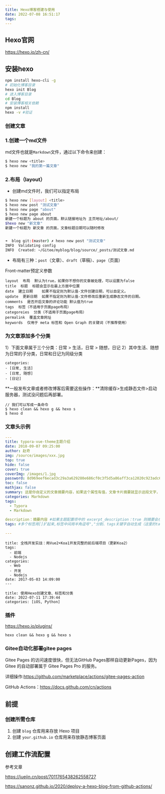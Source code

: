 ```yaml
---
title: Hexo博客搭建与使用
date: 2022-07-08 16:51:17
tags:
---
```




## Hexo官网

https://hexo.io/zh-cn/



## 安装hexo

```sh
npm install hexo-cli -g
# 初始化博客目录
hexo init Blog
# 进入博客目录
cd Blog
# 安装博客相关依赖
npm install
hexo -v #验证
```



### 创建文章

### 1.创建一个md文件

md文件也就是`Markdown`文件，通过以下命令来创建：

```sh
$ hexo new <title>
$ hexo new "我的第一篇文章"
```

### 2.布局（layout）

- 创建md文件时，我们可以指定布局

```sh
$ hexo new [layout] <title>
$ hexo new post "测试文章"
$ hexo new page "about" 
$ hexo new page about
新建一个标题为 about 的页面，默认链接地址为 主页地址/about/
$hexo new "新文章"
新建一个标题为 新文章 的页面，文章标题日期可以随时修改


➜  blog git:(master) ✗ hexo new post "测试文章"
INFO  Validating config
INFO  Created: ~/Gitee/myblog/blog/source/_posts/测试文章.md
```

- 布局有三种：`post`（文章）、`draft`（草稿）、`page`（页面）

Front-matter预定义参数

```
layout  布局  默认为true，如果你不想你的文章被处理，可以设置为false
title  标题  标题会显示在最上方居中位置     
date  建立日期    如果不指定则为默认值-文件创建日期，可以自定义。
update  更新日期  如果不指定则为默认值-文件修改后重新生成静态文件的日期。
comments  是否开启文章的评论功能 默认值为true
tags  标签（不适用于页面page布局）
categoreies  分类（不适用于页面page布局）
permalink  覆盖文章网址
keywords  仅用于 meta 标签和 Open Graph 的关键词（不推荐使用）
```

### 为文章添加多个分类

1）下面文章属于三个分类：日常 > 生活，日常 > 随想，日记
2）其中生活、随想为日常的子分类，日常和日记为同级分类

```
categories:
- [日常, 生活]
- [日常, 随想]
- [日记]
```

**一般发布文章或者修改博客后需要这些操作：**清除缓存>生成静态文件>启动服务器，测试没问题后再部署。

```
// 我们可以写成一条命令
$ hexo clean && hexo g && hexo s
$ hexo d
```



### 文章头示例

```yaml
---
title: typora-vue-theme主题介绍
date: 2018-09-07 09:25:00
author: 赵奇
img: /source/images/xxx.jpg
top: true
hide: false
cover: true
coverImg: /images/1.jpg
password: 8d969eef6ecad3c29a3a629280e686cf0c3f5d5a86aff3ca12020c923adc6c92
toc: false
mathjax: false
summary: 这是你自定义的文章摘要内容，如果这个属性有值，文章卡片摘要就显示这段文字，否则程序会自动截取文章的部分内容作为摘要
categories: Markdown
tags:
  - Typora
  - Markdown
  
description：摘要内容 #如果主题配置项中的 excerpt_description：true 则摘要会在首页作为本文的全部内容显示出，通过点击标题或更多看完整的文章内容。
tags: #多个标签用[]扩起来,标签中间用半角逗号","分割、tags关键字自动生成（这里的tags就是/source/tags/index.md中配置的type: tags）
  
---
```



```
title: 全栈开发实战：用Vue2+Koa1开发完整的前后端项目（更新Koa2）
tags: 
  - 前端
  - Nodejs
categories:
  - Web
  - 开发
  - Nodejs
date: 2017-05-03 14:09:00
---
```



```
title: 使用Hexo创建文章、标签和分类
date: 2022-07-11 17:39:44
categories: [iOS, Python]
```



### 插件

https://hexo.io/plugins/

```
hexo clean && hexo g && hexo s
```



### Gitee自动化部署gitee pages

Gitee Pages 的访问速度很快，但无法GitHub Pages那样自动更新Pages，因为 Gitee 的自动部署属于 Gitee Pages Pro 的服务。

详细操作:https://github.com/marketplace/actions/gitee-pages-action

GitHub Actions：https://docs.github.com/cn/actions

## 前提

### 创建所需仓库

1. 创建 `blog` 仓库用来存放 Hexo 项目
2. 创建 `your.github.io` 仓库用来存放静态博客页面





## 创建工作流配置











参考文章

https://juejin.cn/post/7011765438262558727

https://sanonz.github.io/2020/deploy-a-hexo-blog-from-github-actions/

